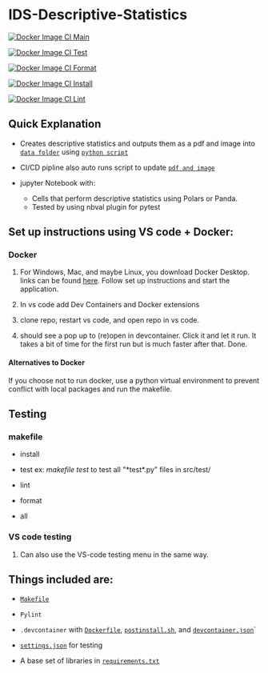 # IDS-Descriptive-Statistics 

[![Docker Image CI Main](https://github.com/Nathan-Bush46/IDS706-Project-1/actions/workflows/main.yml/badge.svg)](https://github.com/Nathan-Bush46/IDS706-Project-1/actions/workflows/main.yml)

[![Docker Image CI Test](https://github.com/Nathan-Bush46/IDS706-Project-1/actions/workflows/test.yml/badge.svg)](https://github.com/Nathan-Bush46/IDS706-Project-1/actions/workflows/test.yml)

[![Docker Image CI Format](https://github.com/Nathan-Bush46/IDS706-Project-1/actions/workflows/format.yml/badge.svg)](https://github.com/Nathan-Bush46/IDS706-Project-1/actions/workflows/format.yml)

[![Docker Image CI Install](https://github.com/Nathan-Bush46/IDS706-Project-1/actions/workflows/install.yml/badge.svg)](https://github.com/Nathan-Bush46/IDS706-Project-1/actions/workflows/install.yml)

[![Docker Image CI Lint](https://github.com/Nathan-Bush46/IDS706-Project-1/actions/workflows/lint.yml/badge.svg)](https://github.com/Nathan-Bush46/IDS706-Project-1/actions/workflows/lint.yml)

## Quick Explanation

* Creates descriptive statistics and outputs them as a pdf and image into [`data folder`](./src/main_workspace/outputs) using [`python script`](./src/main_workspace/stats_pdf.py)
* CI/CD pipline also auto runs script to update [`pdf and image`](./src/main_workspace/outputs)

* jupyter Notebook with: 
    * Cells that perform descriptive statistics using Polars or Panda.
    * Tested by using nbval plugin for pytest

## Set up instructions using VS code + Docker: 
### Docker
1. For Windows, Mac, and maybe Linux, you download Docker Desktop. links can be found [here](https://docs.docker.com/engine/install/). Follow set up instructions and start the application.

2. In vs code add Dev Containers and Docker extensions 

3. clone repo, restart vs code, and open repo in vs code. 

4. should see a pop up to (re)open in devcontainer. Click it and let it run. It takes a bit of time for the first run but is much faster after that. Done.

#### Alternatives to Docker
If you choose not to run docker, use a python virtual environment to prevent conflict with local packages and run the makefile.
 
## Testing

### makefile  
* install

* test ex: *makefile test* to test all "\*test\*.py" files in src/test/ 

* lint

* format

* all 

### VS code testing  
1. Can also use the VS-code testing menu in the same way.

## Things included are:

* [`Makefile`](Makefile)

* `Pylint`

* `.devcontainer` with [`Dockerfile`](/.devcontainer/Dockerfile), [`postinstall.sh`](/.devcontainer/postinstall.sh), and [`devcontainer.json`](/.devcontainer/devcontainer.json)`

*  [`settings.json`](.vscode/settings.json) for testing

*  A base set of libraries in [`requirements.txt`](requirements.txt)
